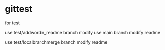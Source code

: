 # gittest
for test

use test/addwordin_readme branch modify
use main branch modify readme

use test/localbranchmerge branch modify readme  

